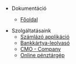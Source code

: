- Dokumentáció

  - [Főoldal](README.md)

* Szolgáltatásaink
  * [Számlázó applikáció](guide.md)
  * [Bankkártya-leolvasó](bob.md)
  * [CMO - Company](guide.md)
  * [Online pénztárgép](guide.md)

